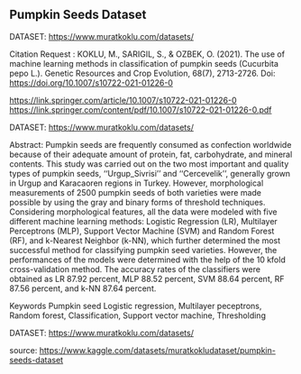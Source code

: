 ## Pumpkin Seeds Dataset

DATASET: https://www.muratkoklu.com/datasets/

Citation Request :
KOKLU, M., SARIGIL, S., & OZBEK, O. (2021). The use of machine learning methods in classification of pumpkin seeds (Cucurbita pepo L.). Genetic Resources and Crop Evolution, 68(7), 2713-2726. Doi: https://doi.org/10.1007/s10722-021-01226-0

https://link.springer.com/article/10.1007/s10722-021-01226-0
https://link.springer.com/content/pdf/10.1007/s10722-021-01226-0.pdf

DATASET: https://www.muratkoklu.com/datasets/

Abstract: Pumpkin seeds are frequently consumed as confection worldwide because of their adequate amount of protein, fat, carbohydrate, and mineral contents. This study was carried out on the two most important and quality types of pumpkin seeds, ‘‘Urgup_Sivrisi’’ and ‘‘Cercevelik’’, generally grown in Urgup and Karacaoren regions in Turkey. However, morphological measurements of 2500 pumpkin seeds of both varieties were made possible by using the gray and binary forms of threshold techniques. Considering morphological features, all the data were modeled with five different machine learning methods: Logistic Regression (LR), Multilayer Perceptrons (MLP), Support Vector Machine (SVM) and Random Forest (RF), and k-Nearest Neighbor (k-NN), which further determined the most successful method for classifying pumpkin seed varieties. However, the performances of the models were determined with the help of the 10 kfold cross-validation method. The accuracy rates of the classifiers were obtained as LR 87.92 percent, MLP 88.52 percent, SVM 88.64 percent, RF 87.56 percent, and k-NN 87.64 percent.

Keywords Pumpkin seed Logistic regression, Multilayer peceptrons, Random forest, Classification, Support vector machine, Thresholding

DATASET: https://www.muratkoklu.com/datasets/

source: https://www.kaggle.com/datasets/muratkokludataset/pumpkin-seeds-dataset
